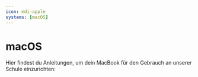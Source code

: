 ```yaml
---
icon: mdi-apple
systems: [macOS]
---
```


# macOS



Hier findest du Anleitungen, um dein MacBook für den Gebrauch an unserer Schule einzurichten:

<Features/>
